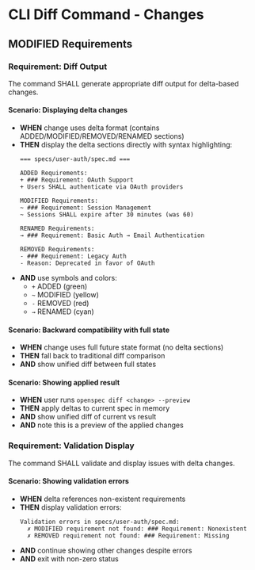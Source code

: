 # CLI Diff Command - Changes

## MODIFIED Requirements

### Requirement: Diff Output

The command SHALL generate appropriate diff output for delta-based changes.

#### Scenario: Displaying delta changes

- **WHEN** change uses delta format (contains ADDED/MODIFIED/REMOVED/RENAMED sections)
- **THEN** display the delta sections directly with syntax highlighting:
  ```
  === specs/user-auth/spec.md ===
  
  ADDED Requirements:
  + ### Requirement: OAuth Support
  + Users SHALL authenticate via OAuth providers
  
  MODIFIED Requirements:
  ~ ### Requirement: Session Management
  ~ Sessions SHALL expire after 30 minutes (was 60)
  
  RENAMED Requirements:
  → ### Requirement: Basic Auth → Email Authentication
  
  REMOVED Requirements:
  - ### Requirement: Legacy Auth
  - Reason: Deprecated in favor of OAuth
  ```
- **AND** use symbols and colors:
  - `+` ADDED (green)
  - `~` MODIFIED (yellow)
  - `-` REMOVED (red)
  - `→` RENAMED (cyan)

#### Scenario: Backward compatibility with full state

- **WHEN** change uses full future state format (no delta sections)
- **THEN** fall back to traditional diff comparison
- **AND** show unified diff between full states

#### Scenario: Showing applied result

- **WHEN** user runs `openspec diff <change> --preview`
- **THEN** apply deltas to current spec in memory
- **AND** show unified diff of current vs result
- **AND** note this is a preview of the applied changes

### Requirement: Validation Display

The command SHALL validate and display issues with delta changes.

#### Scenario: Showing validation errors

- **WHEN** delta references non-existent requirements
- **THEN** display validation errors:
  ```
  Validation errors in specs/user-auth/spec.md:
    ✗ MODIFIED requirement not found: ### Requirement: Nonexistent
    ✗ REMOVED requirement not found: ### Requirement: Missing
  ```
- **AND** continue showing other changes despite errors
- **AND** exit with non-zero status